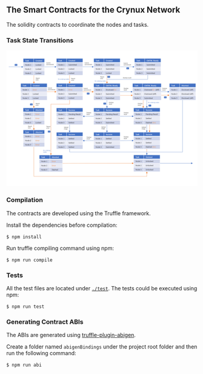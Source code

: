 ## The Smart Contracts for the Crynux Network

The solidity contracts to coordinate the nodes and tasks.

### Task State Transitions
![Task State Transitions](./docs/state-transitions.png)

### Compilation

The contracts are developed using the Truffle framework.

Install the dependencies before compilation:

```shell
$ npm install
```

Run truffle compiling command using npm:

```shell
$ npm run compile
```

### Tests

All the test files are located under [```./test```](./test). The tests could be executed using npm:

```shell
$ npm run test
```

### Generating Contract ABIs

The ABIs are generated using [truffle-plugin-abigen](https://github.com/ChainSafe/truffle-plugin-abigen).

Create a folder named ```abigenBindings``` under the project root folder and then run the following command:

```shell
$ npm run abi
```
